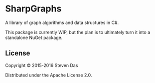 # SharpGraphs

A library of graph algorithms and data structures in C#.

This package is currently WIP, but the plan is to ultimately turn it into a standalone NuGet package.

## License

Copyright © 2015-2016 Steven Das

Distributed under the Apache License 2.0.

